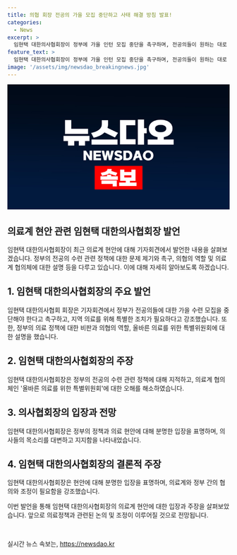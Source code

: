 ```yaml
---
title: 의협 회장 전공의 가을 모집 중단하고 사태 해결 방침 발표!
categories:
  - News
excerpt: >
  임현택 대한의사협회장이 정부에 가을 인턴 모집 중단을 촉구하며, 전공의들이 원하는 대로 사태를 바로 잡아야 한다고 강조했습니다. 또한, 정부의 의료 정책과 관련하여 지적하며 비판했습니다. 불거진 의협 회장 탄핵설을 일축하며, 전공의들의 불만을 당연시하고 앞으로 더 성의 있게 대응하겠다고 밝혔습니다. 또한, 올바른 의료를 위한 특별위원회에 대해도 설명했습니다.
feature_text: >
  임현택 대한의사협회장이 정부에 가을 인턴 모집 중단을 촉구하며, 전공의들이 원하는 대로 사태를 바로 잡아야 한다고 강조했습니다. 또한, 정부의 의료 정책과 관련하여 지적하며 비판했습니다. 불거진 의협 회장 탄핵설을 일축하며, 전공의들의 불만을 당연시하고 앞으로 더 성의 있게 대응하겠다고 밝혔습니다. 또한, 올바른 의료를 위한 특별위원회에 대해도 설명했습니다.
image: '/assets/img/newsdao_breakingnews.jpg'
---
```


<p><img src="/assets/img/newsdao_breakingnews.jpg" alt="firstkoreanews 속보" /></p>

<h2>의료계 현안 관련 임현택 대한의사협회장 발언</h2>

<p data-ke-size="size16"></p>

<p>임현택 대한의사협회장이 최근 의료계 현안에 대해 기자회견에서 발언한 내용을 살펴보겠습니다. 정부의 전공의 수련 관련 정책에 대한 문제 제기와 촉구, 의협의 역할 및 의료계 협의체에 대한 설명 등을 다루고 있습니다. 이에 대해 자세히 알아보도록 하겠습니다.</p>

<h2>1. 임현택 대한의사협회장의 주요 발언</h2>

<p>임현택 대한의사협회 회장은 기자회견에서 정부가 전공의들에 대한 가을 수련 모집을 중단해야 한다고 촉구하고, 지역 의료를 위해 특별한 조치가 필요하다고 강조했습니다. 또한, 정부의 의료 정책에 대한 비판과 의협의 역할, 올바른 의료를 위한 특별위원회에 대한 설명을 했습니다.</p>

<h2>2. 임현택 대한의사협회장의 주장</h2>

<p>임현택 대한의사협회장은 정부의 전공의 수련 관련 정책에 대해 지적하고, 의료계 협의체인 '올바른 의료를 위한 특별위원회'에 대한 오해를 해소하였습니다.</p>

<h2>3. 의사협회장의 입장과 전망</h2>

<p>임현택 대한의사협회장은 정부의 정책과 의료 현안에 대해 분명한 입장을 표명하며, 의사들의 목소리를 대변하고 지지함을 나타내었습니다.</p>

<h2>4. 임현택 대한의사협회장의 결론적 주장</h2>

<p>임현택 대한의사협회장은 현안에 대해 분명한 입장을 표명하며, 의료계와 정부 간의 협의와 조정이 필요함을 강조했습니다. </p>

<p>이번 발언을 통해 임현택 대한의사협회장의 의료계 현안에 대한 입장과 주장을 살펴보았습니다. 앞으로 의료정책과 관련된 논의 및 조정이 이루어질 것으로 전망됩니다.</p>

<p data-ke-size="size16">&nbsp;</p>
실시간 뉴스 속보는, <a href="https://newsdao.kr" rel="dofollow">https://newsdao.kr</a>


